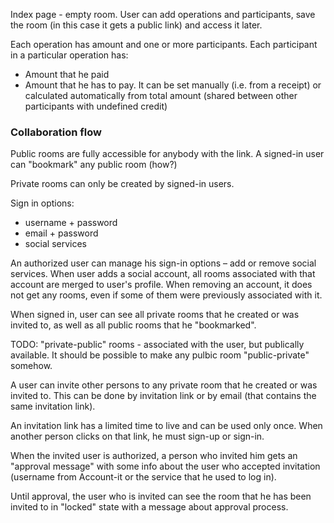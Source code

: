 Index page - empty room. User can add operations and participants, save the room (in this case it gets a public link) and access it later.

Each operation has amount and one or more participants. Each participant in a particular operation has:
- Amount that he paid
- Amount that he has to pay. It can be set manually (i.e. from a receipt) or calculated automatically from total amount (shared between other participants with undefined credit)


### Collaboration flow

Public rooms are fully accessible for anybody with the link. A signed-in user can "bookmark" any public room (how?)

Private rooms can only be created by signed-in users.

Sign in options:
- username + password
- email + password
- social services

An authorized user can manage his sign-in options – add or remove social services. When user adds a social account, all rooms associated with that account are merged to user's profile. When removing an account, it does not get any rooms, even if some of them were previously associated with it.

When signed in, user can see all private rooms that he created or was invited to, as well as all public rooms that he "bookmarked".

TODO: "private-public" rooms - associated with the user, but publically available. It should be possible to make any pulbic room "public-private" somehow.

A user can invite other persons to any private room that he created or was invited to. This can be done by invitation link or by email (that contains the same invitation link).

An invitation link has a limited time to live and can be used only once. When another person clicks on that link, he must sign-up or sign-in.

When the invited user is authorized, a person who invited him gets an "approval message" with some info about the user who accepted invitation (username from Account-it or the service that he used to log in).

Until approval, the user who is invited can see the room that he has been invited to in "locked" state with a message about approval process.


